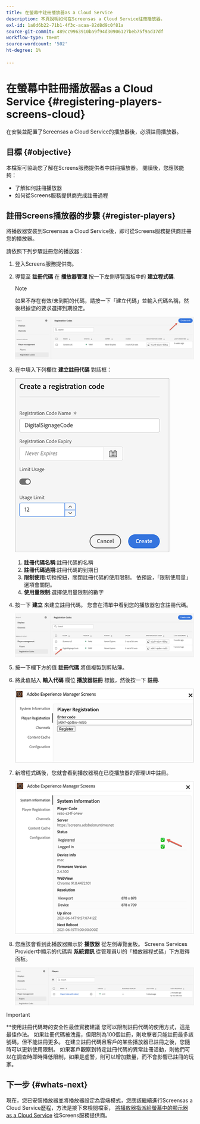 ```yaml
---
title: 在螢幕中註冊播放器as a Cloud Service
description: 本頁說明如何在Screensas a Cloud Service註冊播放器。
exl-id: 1a0d6b22-71b1-4f3c-acaa-82d8d9c0f81a
source-git-commit: 489cc9963910ba9f94d30906127beb75f9ad37df
workflow-type: tm+mt
source-wordcount: '502'
ht-degree: 1%

---
```


# 在螢幕中註冊播放器as a Cloud Service {#registering-players-screens-cloud}

在安裝並配置了Screensas a Cloud Service的播放器後，必須註冊播放器。

## 目標 {#objective}

本檔案可協助您了解在Screens服務提供者中註冊播放器。 閱讀後，您應該能夠：

* 了解如何註冊播放器
* 如何從Screens服務提供商完成註冊過程

## 註冊Screens播放器的步驟 {#register-players}

將播放器安裝到Screensas a Cloud Service後，即可從Screens服務提供商註冊您的播放器。

請依照下列步驟註冊您的播放器：

1. 登入Screens服務提供商。

1. 導覽至 **註冊代碼** 在 **播放器管理** 按一下左側導覽面板中的 **建立程式碼**.

   >[!NOTE]
   >如果不存在有效/未到期的代碼，請按一下「建立代碼」並輸入代碼名稱，然後根據您的要求選擇到期設定。

   ![影像](/help/screens-cloud/assets/player/register-player1.png)

1. 在中填入下列欄位 **建立註冊代碼** 對話框：

   ![影像](/help/screens-cloud/assets/player/register-player2.png)

   1. **註冊代碼名稱**:註冊代碼的名稱
   1. **註冊代碼過期**:註冊代碼的到期日
   1. **限制使用**:切換按鈕，關閉註冊代碼的使用限制。 依預設，「限制使用量」選項會關閉。
   1. **使用量限制**:選擇使用量限制的數字

1. 按一下 **建立** 來建立註冊代碼。 您會在清單中看到您的播放器包含註冊代碼。

   ![影像](/help/screens-cloud/assets/player/register-player3.png)

1. 按一下欄下方的值 **註冊代碼**  將值複製到剪貼簿。

1. 將此值貼入 **輸入代碼** 欄位 **播放器註冊** 標籤，然後按一下 **註冊**.

   ![影像](/help/screens-cloud/assets/player/register-player4.png)


1. 新增程式碼後，您就會看到播放器現在已從播放器的管理UI中註冊。

   ![影像](/help/screens-cloud/assets/player/register-player5.png)

1. 您應該會看到此播放器顯示於 **播放器** 從左側導覽面板。 Screens Services Provider中顯示的代碼與 **系統資訊** 從管理員UI的「播放器程式碼」下方取得面板。

   ![影像](/help/screens-cloud/assets/player/register-player6.png)

>[!IMPORTANT]
>**使用註冊代碼時的安全性最佳實務建議
>您可以限制註冊代碼的使用方式，這是最佳作法。 如果註冊代碼被洩露，但限制為100個註冊，則攻擊者只能註冊最多該號碼，但不能註冊更多。 在建立註冊代碼且客戶的某些播放器已註冊之後，您隨時可以更新使用限制。 如果客戶觀察到特定註冊代碼的異常註冊活動，則他們可以在調查時即時降低限制，如果是虛警，則可以增加數量，而不會影響已註冊的玩家。


## 下一步 {#whats-next}

現在，您已安裝播放器並將播放器設定為雲端模式，您應該繼續進行Screensas a Cloud Service歷程，方法是接下來檢閱檔案， [將播放器指派給螢幕中的顯示器as a Cloud Service](/help/screens-cloud/managing-players-registration/assigning-player-display.md) 從Screens服務提供商。
